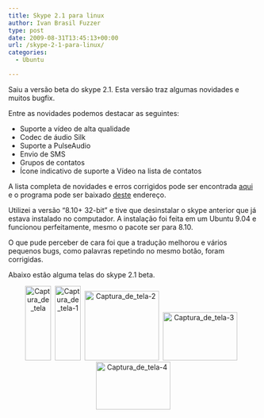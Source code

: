 ```yaml
---
title: Skype 2.1 para linux
author: Ivan Brasil Fuzzer
type: post
date: 2009-08-31T13:45:13+00:00
url: /skype-2-1-para-linux/
categories:
  - Ubuntu

---
```

Saiu a versão beta do skype 2.1. Esta versão traz algumas novidades e muitos bugfix.

Entre as novidades podemos destacar as seguintes:

  * Suporte a vídeo de alta qualidade
  * Codec de áudio Silk
  * Suporte a PulseAudio
  * Envio de SMS
  * Grupos de contatos
  * Ícone indicativo de suporte a Vídeo na lista de contatos

A lista completa de novidades e erros corrigidos pode ser encontrada [aqui][1] e o programa pode ser baixado [deste][2] endereço.

Utilizei a versão &#8220;8.10+ 32-bit&#8221; e tive que desinstalar o skype anterior que já estava instalado no computador. A instalação foi feita em um Ubuntu 9.04 e funcionou perfeitamente, mesmo o pacote ser para 8.10.

O que pude perceber de cara foi que a tradução melhorou e vários pequenos bugs, como palavras repetindo no mesmo botão, foram corrigidas.

Abaixo estão alguma telas do skype 2.1 beta.

<center>
  <a href="http://www.ubuntero.com.br/wp-content/uploads/2009/08/Captura_de_tela1.png"><img src="http://www.ubuntero.com.br/wp-content/uploads/2009/08/Captura_de_tela1-52x150.png" alt="Captura_de_tela" title="Captura_de_tela" width="52" height="150" class="alignnone size-thumbnail wp-image-721" /></a>&nbsp;&nbsp;<a href="http://www.ubuntero.com.br/wp-content/uploads/2009/08/Captura_de_tela-1.png"><img src="http://www.ubuntero.com.br/wp-content/uploads/2009/08/Captura_de_tela-1-52x150.png" alt="Captura_de_tela-1" title="Captura_de_tela-1" width="52" height="150" class="alignnone size-thumbnail wp-image-722" /></a>&nbsp;&nbsp;<a href="http://www.ubuntero.com.br/wp-content/uploads/2009/08/Captura_de_tela-2.png"><img src="http://www.ubuntero.com.br/wp-content/uploads/2009/08/Captura_de_tela-2-150x140.png" alt="Captura_de_tela-2" title="Captura_de_tela-2" width="150" height="140" class="alignnone size-thumbnail wp-image-723" /></a>&nbsp;&nbsp;<a href="http://www.ubuntero.com.br/wp-content/uploads/2009/08/Captura_de_tela-3.png"><img src="http://www.ubuntero.com.br/wp-content/uploads/2009/08/Captura_de_tela-3-150x97.png" alt="Captura_de_tela-3" title="Captura_de_tela-3" width="150" height="97" class="alignnone size-thumbnail wp-image-724" /></a>&nbsp;&nbsp;<a href="http://www.ubuntero.com.br/wp-content/uploads/2009/08/Captura_de_tela-4.png"><img src="http://www.ubuntero.com.br/wp-content/uploads/2009/08/Captura_de_tela-4-150x96.png" alt="Captura_de_tela-4" title="Captura_de_tela-4" width="150" height="96" class="alignnone size-thumbnail wp-image-725" /></a>
</center>

 [1]: https://developer.skype.com/LinuxSkype/ReleaseNotes#head-3f52da06443fa3fab9e439904758c5a03a5e41f8
 [2]: http://http://www.skype.com/intl/pt/download/skype/linux/choose/
